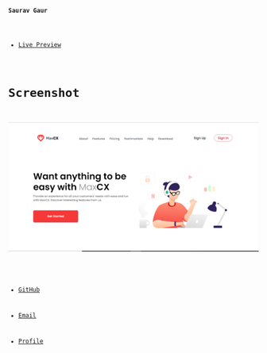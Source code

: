 <code>

**Saurav Gaur**

 - [Live Preview](https://saurav1by0.github.io/websiteproto1/ "Welcome")


 # Screenshot #


  ![Alt text](Capture.PNG?raw=true "Optional Title")

  
- [GitHub](https://github.com/Saurav1by0 "Saurav Gaur")

- [Email](mailto:2014saurav@gmail.com?subject=Hi% "Hi!")

- [Profile](https://www.linkedin.com/in/sauravgaur "Welcome")

</code>

